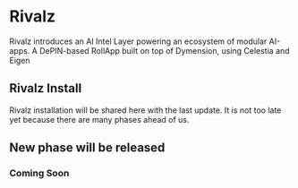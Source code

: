 # Rivalz
Rivalz introduces an AI Intel Layer powering an ecosystem of modular AI-apps. A DePIN-based RollApp built on top of Dymension, using Celestia and Eigen

## Rivalz Install
Rivalz installation will be shared here with the last update. It is not too late yet because there are many phases ahead of us.

## New phase will be released
### Coming Soon
